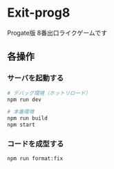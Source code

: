 # Exit-prog8
Progate版 8番出口ライクゲームです

## 各操作
### サーバを起動する
```sh
# デバッグ環境（ホットリロード）
npm run dev

# 本番環境
npm run build
npm start
```

### コードを成型する
```sh
npm run format:fix
```